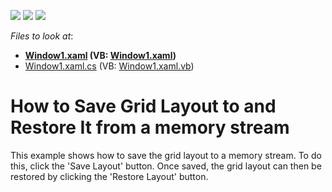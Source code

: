 <!-- default badges list -->
![](https://img.shields.io/endpoint?url=https://codecentral.devexpress.com/api/v1/VersionRange/128652656/11.1.4%2B)
[![](https://img.shields.io/badge/Open_in_DevExpress_Support_Center-FF7200?style=flat-square&logo=DevExpress&logoColor=white)](https://supportcenter.devexpress.com/ticket/details/E1655)
[![](https://img.shields.io/badge/📖_How_to_use_DevExpress_Examples-e9f6fc?style=flat-square)](https://docs.devexpress.com/GeneralInformation/403183)
<!-- default badges end -->
<!-- default file list -->
*Files to look at*:

* **[Window1.xaml](./CS/DXGrid_GridLayout/Window1.xaml) (VB: [Window1.xaml](./VB/DXGrid_GridLayout/Window1.xaml))**
* [Window1.xaml.cs](./CS/DXGrid_GridLayout/Window1.xaml.cs) (VB: [Window1.xaml.vb](./VB/DXGrid_GridLayout/Window1.xaml.vb))
<!-- default file list end -->
# How to Save Grid Layout to and Restore It from a memory stream


<p>This example shows how to save the grid layout to a memory stream. To do this, click the 'Save Layout' button. Once saved, the grid layout can then be restored by clicking the 'Restore Layout' button.</p>

<br/>


